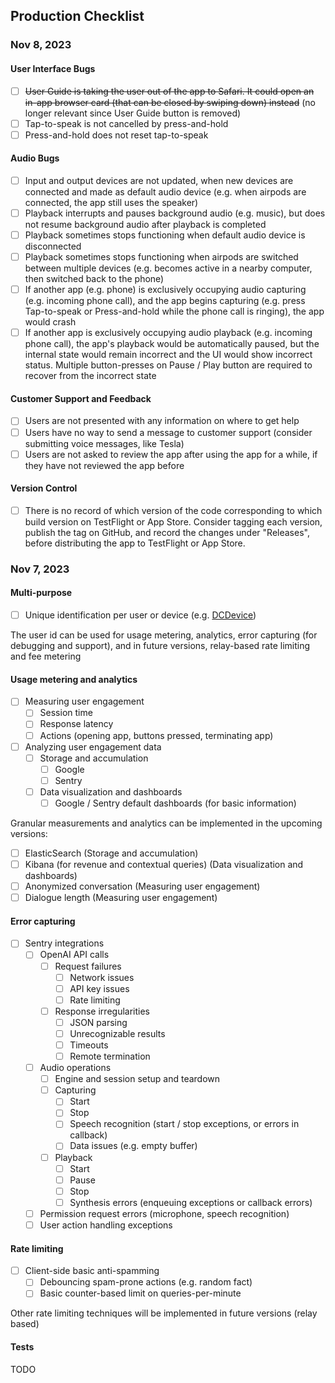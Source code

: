 ## Production Checklist

### Nov 8, 2023

#### User Interface Bugs

- [ ] ~~User Guide is taking the user out of the app to Safari. It could open an in-app browser card (that can be closed by swiping down) instead~~ (no longer relevant since User Guide button is removed)
- [ ] Tap-to-speak is not cancelled by press-and-hold 
- [ ] Press-and-hold does not reset tap-to-speak

#### Audio Bugs

- [ ] Input and output devices are not updated, when new devices are connected and made as default audio device (e.g. when airpods are connected, the app still uses the speaker)
- [ ] Playback interrupts and pauses background audio (e.g. music), but does not resume background audio after playback is completed
- [ ] Playback sometimes stops functioning when default audio device is disconnected
- [ ] Playback sometimes stops functioning when airpods are switched between multiple devices (e.g. becomes active in a nearby computer, then switched back to the phone)
- [ ] If another app (e.g. phone) is exclusively occupying audio capturing (e.g. incoming phone call), and the app begins capturing (e.g. press Tap-to-speak or Press-and-hold while the phone call is ringing), the app would crash
- [ ] If another app is exclusively occupying audio playback (e.g. incoming phone call), the app's playback would be automatically paused, but the internal state would remain incorrect and the UI would show incorrect status. Multiple button-presses on Pause / Play button are required to recover from the incorrect state

#### Customer Support and Feedback

- [ ] Users are not presented with any information on where to get help 
- [ ] Users have no way to send a message to customer support (consider submitting voice messages, like Tesla)
- [ ] Users are not asked to review the app after using the app for a while, if they have not reviewed the app before

#### Version Control

- [ ] There is no record of which version of the code corresponding to which build version on TestFlight or App Store. Consider tagging each version, publish the tag on GitHub, and record the changes under "Releases", before distributing the app to TestFlight or App Store. 

### Nov 7, 2023

#### Multi-purpose

- [ ] Unique identification per user or device (e.g. [DCDevice](https://developer.apple.com/documentation/devicecheck/accessing_and_modifying_per-device_data))

The user id can be used for usage metering, analytics, error capturing (for debugging and support), and in future versions, relay-based rate limiting and fee metering

#### Usage metering and analytics

- [ ] Measuring user engagement
  - [ ] Session time
  - [ ] Response latency
  - [ ] Actions (opening app, buttons pressed, terminating app)
- [ ] Analyzing user engagement data 
  - [ ] Storage and accumulation
    - [ ] Google
    - [ ] Sentry
  - [ ] Data visualization and dashboards
    - [ ] Google / Sentry default dashboards (for basic information)

Granular measurements and analytics can be implemented in the upcoming versions:

- [ ] ElasticSearch (Storage and accumulation)
- [ ] Kibana (for revenue and contextual queries) (Data visualization and dashboards)
- [ ] Anonymized conversation (Measuring user engagement)
- [ ] Dialogue length (Measuring user engagement)

#### Error capturing

- [ ] Sentry integrations
  - [ ] OpenAI API calls
    - [ ] Request failures
      - [ ] Network issues
      - [ ] API key issues
      - [ ] Rate limiting
    - [ ] Response irregularities
      - [ ] JSON parsing
      - [ ] Unrecognizable results
      - [ ] Timeouts
      - [ ] Remote termination
  - [ ] Audio operations
    - [ ] Engine and session setup and teardown
    - [ ] Capturing
      - [ ] Start
      - [ ] Stop
      - [ ] Speech recognition (start / stop exceptions, or errors in callback)
      - [ ] Data issues (e.g. empty buffer)
    - [ ] Playback
      - [ ] Start
      - [ ] Pause
      - [ ] Stop
      - [ ] Synthesis errors (enqueuing exceptions or callback errors)
  - [ ] Permission request errors (microphone, speech recognition)
  - [ ] User action handling exceptions

#### Rate limiting

- [ ] Client-side basic anti-spamming
  - [ ] Debouncing spam-prone actions (e.g. random fact)
  - [ ] Basic counter-based limit on queries-per-minute 

Other rate limiting techniques will be implemented in future versions (relay based)

#### Tests

TODO
